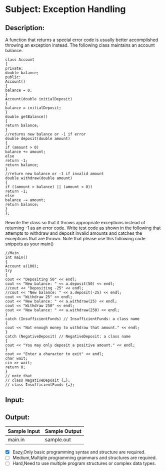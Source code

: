 # Subject: Exception Handling
## Description:
A function that returns a special error code is usually better accomplished throwing an exception instead. The following class maintains an account balance.

```
class Account 
{ 
private: 
double balance; 
public: 
Account() 
{ 
balance = 0; 
} 
Account(double initialDeposit) 
{ 
balance = initialDeposit; 
} 
double getBalance() 
{ 
return balance; 
} 
//returns new balance or -1 if error 
double deposit(double amount) 
{ 
if (amount > 0) 
balance += amount; 
else 
return -1; 
return balance; 
} 
//return new balance or -1 if invalid amount 
double withdraw(double amount) 
{ 
if ((amount > balance) || (amount < 0)) 
return -1; 
else 
balance -= amount; 
return balance; 
} 
}; 
```
Rewrite the class so that it throws appropriate exceptions instead of returning -1 as an error code.  Write test code as shown in the following that attempts to withdraw and deposit invalid amounts and catches the exceptions that are thrown.
Note that please use this following code snippets as your main()
```
//Main
int main() 
{ 
Account a(100); 
try 
{ 
cout << "Depositing 50" << endl; 
cout << "New balance: " << a.deposit(50) << endl; 
//cout << "Depositing -25" << endl; 
//cout << "New balance: " << a.deposit(-25) << endl; 
cout << "Withdraw 25" << endl; 
cout << "New balance: " << a.withdraw(25) << endl; 
cout << "Withdraw 250" << endl; 
cout << "New balance: " << a.withdraw(250) << endl; 
} 
catch (InsufficientFunds) // InsufficientFunds: a class name 
{ 
cout << "Not enough money to withdraw that amount." << endl; 
} 
catch (NegativeDeposit) // NegativeDeposit: a class name 
{ 
cout << "You may only deposit a positive amount." << endl; 
} 
cout << "Enter a character to exit" << endl; 
char wait; 
cin >> wait; 
return 0; 
} 
// note that 
// class NegativeDeposit {…}; 
// class InsufficientFunds {…}; 

```

## Input:


## Output:


| Sample Input	 | Sample Output |
| -------- | -------- |
|main.in	|sample.out	|


- [x]  Eazy,Only basic programming syntax and structure are required.
- [ ]  Medium,Multiple programming grammars and structures are required.
- [ ] Hard,Need to use multiple program structures or complex data types.